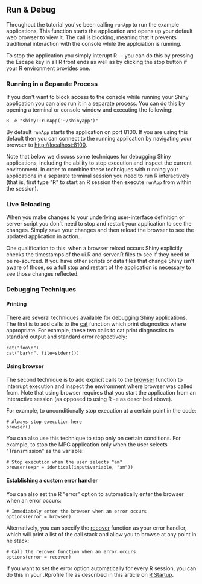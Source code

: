 

## Run & Debug

Throughout the tutorial you've been calling `runApp` to run the example applications. This function starts the application and opens up your default web browser to view it. The call is blocking, meaning that it prevents traditional interaction with the console while the applciation is running.

To stop the application you simply interupt R -- you can do this by pressing the Escape key in all R front ends as well as by clicking the stop button if your R environment provides one.

### Running in a Separate Process

If you don't want to block access to the console while running your Shiny application you can also run it in a separate process. You can do this by opening a terminal or console window and executing the following:

<pre><code class="console">R -e &quot;shiny::runApp('~/shinyapp')&quot;
</code></pre>

By default `runApp` starts the application on port 8100. If you are using this default then you can connect to the running application by navigating your browser to [http://localhost:8100](http://localhost:8100).

Note that below we discuss some techniques for debugging Shiny applications, including the ability to stop execution and inspect the current environment. In order to combine these techniques with running your applications in a separate terminal session you need to run R interactively (that is, first type "R" to start an R session then execute `runApp` from within the session).

### Live Reloading

When you make changes to your underlying user-interface definition or server script you don't need to stop and restart your application to see the changes. Simply save your changes and then reload the browser to see the updated application in action.

One qualification to this: when a browser reload occurs Shiny explicitly checks the timestamps of the ui.R and server.R files to see if they need to be re-sourced. If you have other scripts or data files that change Shiny isn't aware of those, so a full stop and restart of the application is necessary to see those changes reflected.

### Debugging Techniques

#### Printing 
There are several techniques available for debugging Shiny applications. The first is to add calls to the [cat](http://stat.ethz.ch/R-manual/R-devel/library/base/html/cat.html) function which print diagnostics where appropriate. For example, these two calls to cat print diagnostics to standard output and standard error respectively:

<pre><code class="r">cat(&quot;foo\n&quot;)
cat(&quot;bar\n&quot;, file=stderr())
</code></pre>

#### Using browser
The second technique is to add explicit calls to the [browser](http://stat.ethz.ch/R-manual/R-devel/library/base/html/browser.html) function to interrupt execution and inspect the environment where browser was called from. Note that using browser requires that you start the application from an interactive session (as opposed to using R -e as described above).

For example, to unconditionally stop execution at a certain point in the code:

<pre><code class="r"># Always stop execution here
browser() 
</code></pre>

You can also use this technique to stop only on certain conditions. For example, to stop the MPG application only when the user selects "Transmission" as the variable:

<pre><code class="r"># Stop execution when the user selects &quot;am&quot;
browser(expr = identical(input$variable, &quot;am&quot;))
</code></pre>

#### Establishing a custom error handler
You can also set the R &quot;error&quot; option to automatically enter the browser when an error occurs:

<pre><code class="r"># Immediately enter the browser when an error occurs
options(error = browser)
</code></pre>

Alternatively, you can specify the [recover](http://stat.ethz.ch/R-manual/R-devel/library/utils/html/recover.html) function as your error handler, which will print a list of the call stack and allow you to browse at any point in he stack:

<pre><code class="r"># Call the recover function when an error occurs
options(error = recover)
</code></pre>

If you want to set the error option automatically for every R session, you can do this in your .Rprofile file as described in this article on [R Startup](http://stat.ethz.ch/R-manual/R-patched/library/base/html/Startup.html).




